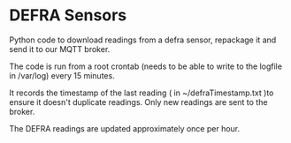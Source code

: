 # DEFRA Sensors

Python code to download readings from a defra sensor, repackage it and send it to our MQTT broker.

The code is run from a root crontab (needs to be able to write to the logfile in /var/log) every 15 minutes.

It records the timestamp of the last reading ( in ~/defraTimestamp.txt )to ensure it doesn't duplicate readings. Only new readings are sent to the broker.

The DEFRA readings are updated approximately once per hour.
